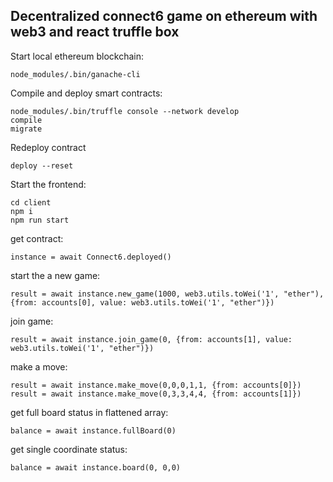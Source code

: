 ## Decentralized connect6 game on ethereum with web3 and react truffle box
Start local ethereum blockchain:
```
node_modules/.bin/ganache-cli
```
Compile and deploy smart contracts:
```
node_modules/.bin/truffle console --network develop
compile
migrate
```

Redeploy contract
```
deploy --reset
```

Start the frontend:
```
cd client
npm i
npm run start
```

get contract:
```
instance = await Connect6.deployed()
```

start the a new game:
```
result = await instance.new_game(1000, web3.utils.toWei('1', "ether"), {from: accounts[0], value: web3.utils.toWei('1', "ether")})
```

join game:
```
result = await instance.join_game(0, {from: accounts[1], value: web3.utils.toWei('1', "ether")})
```
make a move:
```
result = await instance.make_move(0,0,0,1,1, {from: accounts[0]})
result = await instance.make_move(0,3,3,4,4, {from: accounts[1]})
```

get full board status in flattened array:

```
balance = await instance.fullBoard(0)
```

get single coordinate status:

```
balance = await instance.board(0, 0,0)
```


